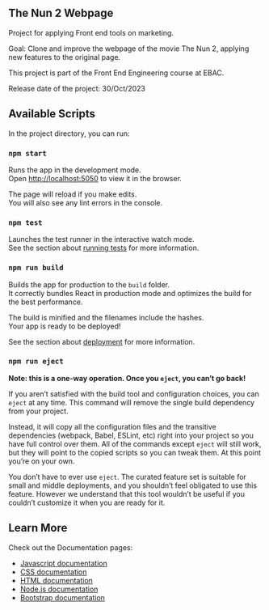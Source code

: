 ## The Nun 2 Webpage

Project for applying Front end tools on marketing.

Goal: Clone and improve the webpage of the movie The Nun 2, applying new features to the original page.

This project is part of the Front End Engineering course at EBAC. 

Release date of the project: 30/Oct/2023

## Available Scripts

In the project directory, you can run:

### `npm start`

Runs the app in the development mode.\
Open [http://localhost:5050](http://localhost:5050) to view it in the browser.

The page will reload if you make edits.\
You will also see any lint errors in the console.

### `npm test`

Launches the test runner in the interactive watch mode.\
See the section about [running tests](https://facebook.github.io/create-react-app/docs/running-tests) for more information.

### `npm run build`

Builds the app for production to the `build` folder.\
It correctly bundles React in production mode and optimizes the build for the best performance.

The build is minified and the filenames include the hashes.\
Your app is ready to be deployed!

See the section about [deployment](https://facebook.github.io/create-react-app/docs/deployment) for more information.

### `npm run eject`

**Note: this is a one-way operation. Once you `eject`, you can’t go back!**

If you aren’t satisfied with the build tool and configuration choices, you can `eject` at any time. This command will remove the single build dependency from your project.

Instead, it will copy all the configuration files and the transitive dependencies (webpack, Babel, ESLint, etc) right into your project so you have full control over them. All of the commands except `eject` will still work, but they will point to the copied scripts so you can tweak them. At this point you’re on your own.

You don’t have to ever use `eject`. The curated feature set is suitable for small and middle deployments, and you shouldn’t feel obligated to use this feature. However we understand that this tool wouldn’t be useful if you couldn’t customize it when you are ready for it.

## Learn More

Check out the Documentation pages:

- [Javascript documentation](https://devdocs.io/javascript/)
- [CSS documentation](https://devdocs.io/css/)
- [HTML documentation](https://developer.mozilla.org/en-US/docs/Web/HTML)
- [Node.js documentation](https://nodejs.org/docs/latest/api/)
- [Bootstrap documentation](https://getbootstrap.com/docs/4.1/getting-started/introduction/)

<!-- - [React documentation](https://reactjs.org/)
- [Javascript documentation](https://devdocs.io/javascript/)
- [CSS documentation](https://devdocs.io/css/)
- [HTML documentation](https://developer.mozilla.org/en-US/docs/Web/HTML)
- [Node.js documentation](https://nodejs.org/docs/latest/api/)
- [jQuery documentation](https://api.jquery.com/)
- [Bootstrap documentation](https://getbootstrap.com/docs/4.1/getting-started/introduction/)
- [SASS documentation](https://sass-lang.com/documentation/)
- [Gulp documentation](https://gulpjs.com/docs/en/getting-started/quick-start)
- [ES6 documentation](http://es6-features.org/#Constants)  -->
